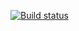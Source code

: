 [![Build status](https://ci.appveyor.com/api/projects/status/n68six88271b0923?svg=true)](https://ci.appveyor.com/project/Sabbotage-cmd/javahomeworkjunit1-3)

